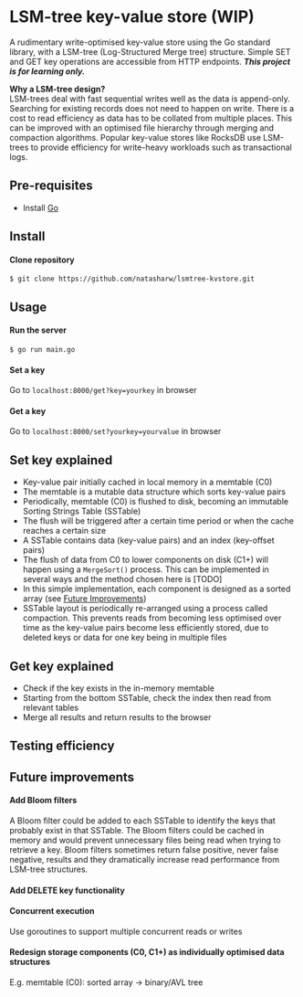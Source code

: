 # LSM-tree key-value store (WIP)

A rudimentary write-optimised key-value store using the Go standard library, with a LSM-tree (Log-Structured Merge tree) structure. Simple SET and GET key operations are accessible from HTTP endpoints. <b><i> This project is for learning only. </i></b>

<b> Why a LSM-tree design? </b>  
LSM-trees deal with fast sequential writes well as the data is append-only. Searching for existing records does not need to happen on write. There is a cost to read efficiency as data has to be collated from multiple places. This can be improved with an optimised file hierarchy through merging and compaction algorithms. Popular key-value stores like RocksDB use LSM-trees to provide efficiency for write-heavy workloads such as transactional logs.

## Pre-requisites
- Install [Go](https://golang.org/doc/install)

## Install
#### Clone repository
`$ git clone https://github.com/natasharw/lsmtree-kvstore.git`

## Usage
#### Run the server
`$ go run main.go`
#### Set a key
Go to `localhost:8000/get?key=yourkey` in browser
#### Get a key
Go to `localhost:8000/set?yourkey=yourvalue` in browser

## Set key explained
* Key-value pair initially cached in local memory in a memtable (C0)
* The memtable is a mutable data structure which sorts key-value pairs
* Periodically, memtable (C0) is flushed to disk, becoming an immutable Sorting Strings Table (SSTable)
* The flush will be triggered after a certain time period or when the cache reaches a certain size
* A SSTable contains data (key-value pairs) and an index (key-offset pairs)
* The flush of data from C0 to lower components on disk (C1+) will happen using a `MergeSort()` process. This can be implemented in several ways and the method chosen here is [TODO]
* In this simple implementation, each component is designed as a sorted array (see [Future Improvements](#future-improvements))
* SSTable layout is periodically re-arranged using a process called compaction. This prevents reads from becoming less optimised over time as the key-value pairs become less efficiently stored, due to deleted keys or data for one key being in multiple files

## Get key explained
* Check if the key exists in the in-memory memtable
* Starting from the bottom SSTable, check the index then read from relevant tables
* Merge all results and return results to the browser

## Testing efficiency

## Future improvements
#### Add Bloom filters  
A Bloom filter could be added to each SSTable to identify the keys that probably exist in that SSTable. The Bloom filters could be cached in memory and would prevent unnecessary files being read when trying to retrieve a key. Bloom filters sometimes return false positive, never false negative, results and they dramatically increase read performance from LSM-tree structures.
#### Add DELETE key functionality
#### Concurrent execution  
Use goroutines to support multiple concurrent reads or writes
#### Redesign storage components (C0, C1+) as individually optimised data structures
E.g. memtable (C0): sorted array -> binary/AVL tree
